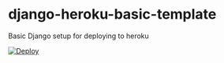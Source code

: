 # django-heroku-basic-template
Basic Django setup for deploying to heroku


[![Deploy](https://www.herokucdn.com/deploy/button.svg)](https://www.heroku.com/deploy/?template=https://github.com/benmcnelly/theggsquad)
